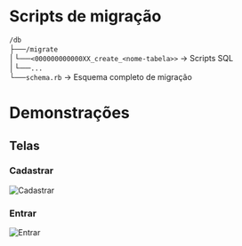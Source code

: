 # Scripts de migração

`/db` <br>
├──`/migrate` <br>
│└──`<000000000000XX_create_<nome-tabela>>` -> Scripts SQL <br>
│└──`...` <br>
└──`schema.rb` -> Esquema completo de migração

# Demonstrações

## Telas

### Cadastrar
![Cadastrar](https://raw.githubusercontent.com/robinsonmourao/RIX-system/main/app/assets/images/demo-cadastrar.png)

### Entrar
![Entrar](https://raw.githubusercontent.com/robinsonmourao/RIX-system/main/app/assets/images/demo-entrar.png)
